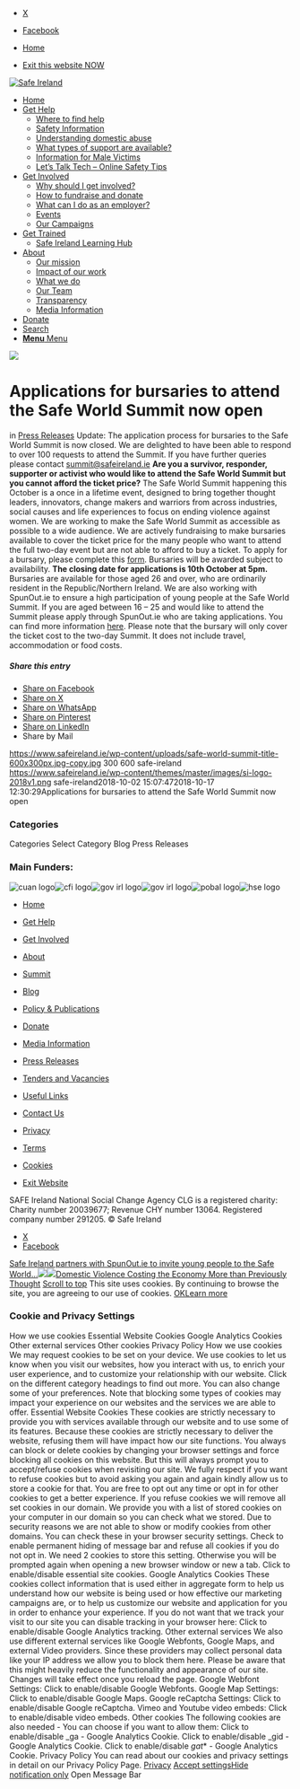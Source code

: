   * [X](https://twitter.com/SAFEIreland "X")
  * [Facebook](https://www.facebook.com/safe.ireland "Facebook")


  * [Home](https://www.safeireland.ie/)
  * [Exit this website NOW](https://www.google.ie/)


[![Safe Ireland](https://www.safeireland.ie/wp-content/themes/master/images/si-logo-2018v1.png)](https://www.safeireland.ie/)
  * [Home](https://www.safeireland.ie/)
  * [Get Help](https://www.safeireland.ie/get-help/)
    * [Where to find help](https://www.safeireland.ie/get-help/where-to-find-help/)
    * [Safety Information](https://www.safeireland.ie/get-help/safety-information/)
    * [Understanding domestic abuse](https://www.safeireland.ie/get-help/understanding-domestic-abuse/)
    * [What types of support are available?](https://www.safeireland.ie/get-help/what-types-of-support-are-available/)
    * [Information for Male Victims](https://www.safeireland.ie/get-help/information-for-male-victims/)
    * [Let’s Talk Tech – Online Safety Tips](https://www.safeireland.ie/lets-talk-tech-online-safety-tips/)
  * [Get Involved](https://www.safeireland.ie/get-involved/)
    * [Why should I get involved?](https://www.safeireland.ie/get-involved/why-should-i-get-involved/)
    * [How to fundraise and donate](https://www.safeireland.ie/get-involved/how-to-fundraise-and-donate/)
    * [What can I do as an employer?](https://www.safeireland.ie/get-involved/what-can-i-do-as-an-employer/)
    * [Events](https://www.safeireland.ie/get-involved/events/)
    * [Our Campaigns](https://www.safeireland.ie/get-involved/our-campaigns/)
  * [Get Trained](https://www.safeireland.ie/applications-for-bursaries-to-attend-the-safe-world-summit-now-open/)
    * [Safe Ireland Learning Hub](https://www.safeireland.ie/safe-ireland-learning-hub/)
  * [About](https://www.safeireland.ie/about/)
    * [Our mission](https://www.safeireland.ie/about/our-mission/)
    * [Impact of our work](https://www.safeireland.ie/about/impact-of-our-work/)
    * [What we do](https://www.safeireland.ie/about/what-we-do/)
    * [Our Team](https://www.safeireland.ie/about/our-team/)
    * [Transparency](https://www.safeireland.ie/about/transparency/)
    * [Media Information](https://www.safeireland.ie/about/media-information/)
  * [Donate](https://www.safeireland.ie/get-involved/how-to-fundraise-and-donate/)
  * [Search](https://www.safeireland.ie/applications-for-bursaries-to-attend-the-safe-world-summit-now-open/?s=)
  * [ **Menu** Menu ](https://www.safeireland.ie/applications-for-bursaries-to-attend-the-safe-world-summit-now-open/)


[![](https://www.safeireland.ie/wp-content/uploads/safe-world-summit-title-600x300px.jpg-copy.jpg)](https://www.safeireland.ie/wp-content/uploads/safe-world-summit-title-600x300px.jpg-copy.jpg "safe-world-summit-title-600x300px.jpg copy")
# Applications for bursaries to attend the Safe World Summit now open
in [Press Releases](https://www.safeireland.ie/category/press-releases/)
Update: The application process for bursaries to the Safe World Summit is now closed. We are delighted to have been able to respond to over 100 requests to attend the Summit. If you have further queries please contact summit@safeireland.ie
**Are you a survivor, responder, supporter or activist who would like to attend the Safe World Summit but you cannot afford the ticket price?**
The Safe World Summit happening this October is a once in a lifetime event, designed to bring together thought leaders, innovators, change makers and warriors from across industries, social causes and life experiences to focus on ending violence against women.
We are working to make the Safe World Summit as accessible as possible to a wide audience. We are actively fundraising to make bursaries available to cover the ticket price for the many people who want to attend the full two-day event but are not able to afford to buy a ticket.
To apply for a bursary, please complete this [form](https://www.surveymonkey.com/r/HVC9F5N).
Bursaries will be awarded subject to availability.
**The closing date for applications is 10th October at 5pm.**
Bursaries are available for those aged 26 and over, who are ordinarily resident in the Republic/Northern Ireland.
We are also working with SpunOut.ie to ensure a high participation of young people at the Safe World Summit. If you are aged between 16 – 25 and would like to attend the Summit please apply through SpunOut.ie who are taking applications. You can find more information [here](https://spunout.ie/news/article/safe-world-summit-2018).
Please note that the bursary will only cover the ticket cost to the two-day Summit. It does not include travel, accommodation or food costs.
##### Share this entry
  * [Share on Facebook](https://www.facebook.com/sharer.php?u=https://www.safeireland.ie/applications-for-bursaries-to-attend-the-safe-world-summit-now-open/&t=Applications%20for%20bursaries%20to%20attend%20the%20Safe%20World%20Summit%20now%20open)
  * [Share on X](https://twitter.com/share?text=Applications%20for%20bursaries%20to%20attend%20the%20Safe%20World%20Summit%20now%20open&url=https://www.safeireland.ie/?p=6293)
  * [Share on WhatsApp](https://api.whatsapp.com/send?text=https://www.safeireland.ie/applications-for-bursaries-to-attend-the-safe-world-summit-now-open/)
  * [Share on Pinterest](https://pinterest.com/pin/create/button/?url=https%3A%2F%2Fwww.safeireland.ie%2Fapplications-for-bursaries-to-attend-the-safe-world-summit-now-open%2F&description=Applications%20for%20bursaries%20to%20attend%20the%20Safe%20World%20Summit%20now%20open&media=https%3A%2F%2Fwww.safeireland.ie%2Fwp-content%2Fuploads%2Fsafe-world-summit-title-600x300px.jpg-copy.jpg)
  * [Share on LinkedIn](https://linkedin.com/shareArticle?mini=true&title=Applications%20for%20bursaries%20to%20attend%20the%20Safe%20World%20Summit%20now%20open&url=https://www.safeireland.ie/applications-for-bursaries-to-attend-the-safe-world-summit-now-open/)
  * Share by Mail


https://www.safeireland.ie/wp-content/uploads/safe-world-summit-title-600x300px.jpg-copy.jpg 300 600 safe-ireland https://www.safeireland.ie/wp-content/themes/master/images/si-logo-2018v1.png safe-ireland2018-10-02 15:07:472018-10-17 12:30:29Applications for bursaries to attend the Safe World Summit now open
### Categories
Categories Select Category Blog Press Releases
### Main Funders:
![cuan logo](https://www.safeireland.ie/wp-content/uploads/logo-cuan.png)![cfi logo](https://www.safeireland.ie/wp-content/uploads/logo-cfi.png)![gov irl logo](https://www.safeireland.ie/wp-content/uploads/logo-goi2.png)![gov irl logo](https://www.safeireland.ie/wp-content/uploads/logo-doj.png)![pobal logo](https://www.safeireland.ie/wp-content/uploads/logo-pobal.png)![hse logo](https://www.safeireland.ie/wp-content/uploads/logo-hse.png)
  * [Home](https://www.safeireland.ie/)
  * [Get Help](https://www.safeireland.ie/get-help/)
  * [Get Involved](https://www.safeireland.ie/get-involved/)
  * [About](https://www.safeireland.ie/about/)
  * [Summit](https://www.safeireland.ie/?page_id=3620)
  * [Blog](https://www.safeireland.ie/blog/)


  * [Policy & Publications](https://www.safeireland.ie/policy-publications/)
  * [Donate](https://www.safeireland.ie/get-involved/how-to-fundraise-and-donate/)
  * [Media Information](https://www.safeireland.ie/about/media-information/)
  * [Press Releases](https://www.safeireland.ie/about/media-information/press-releases/)
  * [Tenders and Vacancies](https://www.safeireland.ie/tenders-and-vacancies/)
  * [Useful Links](https://www.safeireland.ie/links/)


  * [Contact Us](https://www.safeireland.ie/contact-us/)
  * [Privacy](https://www.safeireland.ie/privacy/)
  * [Terms](https://www.safeireland.ie/terms/)
  * [Cookies](https://www.safeireland.ie/cookies/)
  * [Exit Website](https://www.google.ie)


SAFE Ireland National Social Change Agency CLG is a registered charity: Charity number 20039677; Revenue CHY number 13064. Registered company number 291205.
© Safe Ireland 
  * [X](https://twitter.com/SAFEIreland "X")
  * [Facebook](https://www.facebook.com/safe.ireland "Facebook")


[Safe Ireland partners with SpunOut.ie to invite young people to the Safe World...![](https://www.safeireland.ie/wp-content/uploads/Safe-Ireland-Spun-Out-80x80.jpg)](https://www.safeireland.ie/safe-ireland-partners-with-spunout-ie-to-invite-young-people-to-the-safe-world-summit/)[![](https://www.safeireland.ie/wp-content/uploads/cost-violence-80x80.jpg)Domestic Violence Costing the Economy More than Previously Thought](https://www.safeireland.ie/domestic-violence-costing-the-economy-more-than-previously-thought/)
[Scroll to top](https://www.safeireland.ie/applications-for-bursaries-to-attend-the-safe-world-summit-now-open/#top "Scroll to top")
This site uses cookies. By continuing to browse the site, you are agreeing to our use of cookies.
[OK](https://www.safeireland.ie/applications-for-bursaries-to-attend-the-safe-world-summit-now-open/)[Learn more](https://www.safeireland.ie/applications-for-bursaries-to-attend-the-safe-world-summit-now-open/)
### Cookie and Privacy Settings
How we use cookies
Essential Website Cookies
Google Analytics Cookies
Other external services
Other cookies
Privacy Policy
How we use cookies
We may request cookies to be set on your device. We use cookies to let us know when you visit our websites, how you interact with us, to enrich your user experience, and to customize your relationship with our website. 
Click on the different category headings to find out more. You can also change some of your preferences. Note that blocking some types of cookies may impact your experience on our websites and the services we are able to offer.
Essential Website Cookies
These cookies are strictly necessary to provide you with services available through our website and to use some of its features.
Because these cookies are strictly necessary to deliver the website, refusing them will have impact how our site functions. You always can block or delete cookies by changing your browser settings and force blocking all cookies on this website. But this will always prompt you to accept/refuse cookies when revisiting our site.
We fully respect if you want to refuse cookies but to avoid asking you again and again kindly allow us to store a cookie for that. You are free to opt out any time or opt in for other cookies to get a better experience. If you refuse cookies we will remove all set cookies in our domain.
We provide you with a list of stored cookies on your computer in our domain so you can check what we stored. Due to security reasons we are not able to show or modify cookies from other domains. You can check these in your browser security settings.
Check to enable permanent hiding of message bar and refuse all cookies if you do not opt in. We need 2 cookies to store this setting. Otherwise you will be prompted again when opening a new browser window or new a tab.
Click to enable/disable essential site cookies.
Google Analytics Cookies
These cookies collect information that is used either in aggregate form to help us understand how our website is being used or how effective our marketing campaigns are, or to help us customize our website and application for you in order to enhance your experience.
If you do not want that we track your visit to our site you can disable tracking in your browser here:
Click to enable/disable Google Analytics tracking.
Other external services
We also use different external services like Google Webfonts, Google Maps, and external Video providers. Since these providers may collect personal data like your IP address we allow you to block them here. Please be aware that this might heavily reduce the functionality and appearance of our site. Changes will take effect once you reload the page.
Google Webfont Settings:
Click to enable/disable Google Webfonts.
Google Map Settings:
Click to enable/disable Google Maps.
Google reCaptcha Settings:
Click to enable/disable Google reCaptcha.
Vimeo and Youtube video embeds:
Click to enable/disable video embeds.
Other cookies
The following cookies are also needed - You can choose if you want to allow them:
Click to enable/disable _ga - Google Analytics Cookie.
Click to enable/disable _gid - Google Analytics Cookie.
Click to enable/disable _gat_* - Google Analytics Cookie.
Privacy Policy
You can read about our cookies and privacy settings in detail on our Privacy Policy Page. 
[Privacy](https://www.safeireland.ie/privacy/)
[Accept settings](https://www.safeireland.ie/applications-for-bursaries-to-attend-the-safe-world-summit-now-open/ "Allow to use cookies, you always can modify used cookies and services")[Hide notification only](https://www.safeireland.ie/applications-for-bursaries-to-attend-the-safe-world-summit-now-open/ "Do not allow to use cookies or services - some functionality on our site might not work as expected.")
Open Message Bar
